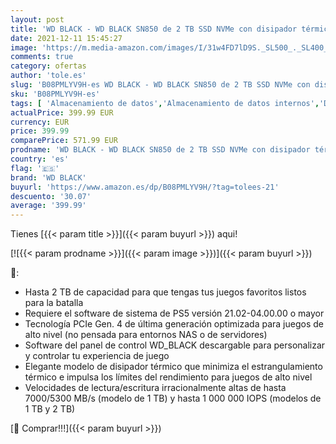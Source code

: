 ```yaml
---
layout: post
title: 'WD BLACK - WD BLACK SN850 de 2 TB SSD NVMe con disipador térmico - Funciona con PlayStation 5  M.2 2280  PCIe Gen 4  hasta 7000 MB/s velocidad de lectura'
date: 2021-12-11 15:45:27
image: 'https://m.media-amazon.com/images/I/31w4FD7lD9S._SL500_._SL400_.jpg'
comments: true
category: ofertas
author: 'tole.es'
slug: 'B08PMLYV9H-es WD BLACK - WD BLACK SN850 de 2 TB SSD NVMe con disipador...'
sku: 'B08PMLYV9H-es'
tags: [ 'Almacenamiento de datos','Almacenamiento de datos internos','Discos duros sólidos internos','Informática','playstation','wd black', ]
actualPrice: 399.99 EUR
currency: EUR
price: 399.99
comparePrice: 571.99 EUR
prodname: 'WD BLACK - WD BLACK SN850 de 2 TB SSD NVMe con disipador térmico - Funciona con PlayStation 5  M.2 2280  PCIe Gen 4  hasta 7000 MB/s velocidad de lectura'
country: 'es'
flag: '🇪🇸'
brand: 'WD BLACK'
buyurl: 'https://www.amazon.es/dp/B08PMLYV9H/?tag=tolees-21'
descuento: '30.07'
average: '399.99'
---
```


Tienes [{{< param title >}}]({{< param buyurl >}}) aqui!

[![{{< param prodname >}}]({{< param image >}})]({{< param buyurl >}})

🔎:

- Hasta 2 TB de capacidad para que tengas tus juegos favoritos listos para la batalla
- Requiere el software de sistema de PS5 versión 21.02-04.00.00 o mayor
- Tecnología PCIe Gen. 4 de última generación optimizada para juegos de alto nivel (no pensada para entornos NAS o de servidores)
- Software del panel de control WD_BLACK descargable para personalizar y controlar tu experiencia de juego
- Elegante modelo de disipador térmico que minimiza el estrangulamiento térmico e impulsa los límites del rendimiento para juegos de alto nivel
- Velocidades de lectura/escritura irracionalmente altas de hasta 7000/5300 MB/s (modelo de 1 TB) y hasta 1 000 000 IOPS (modelos de 1 TB y 2 TB)

[🛒 Comprar!!!]({{< param buyurl >}})
